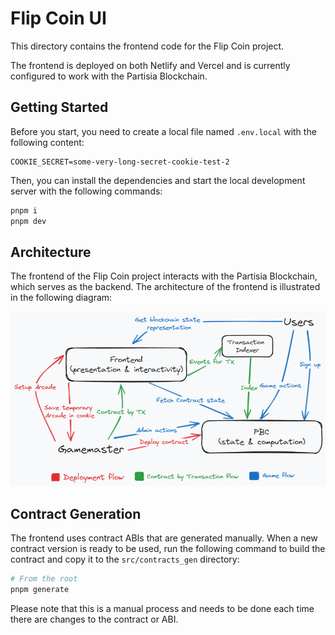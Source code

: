 # Flip Coin UI

This directory contains the frontend code for the Flip Coin project.

The frontend is deployed on both Netlify and Vercel and is currently configured to work with the Partisia Blockchain.


## Getting Started
Before you start, you need to create a local file named `.env.local` with the following content:
```env
COOKIE_SECRET=some-very-long-secret-cookie-test-2
```

Then, you can install the dependencies and start the local development server with the following commands:
```bash
pnpm i
pnpm dev
```

## Architecture
The frontend of the Flip Coin project interacts with the Partisia Blockchain, which serves as the backend. The architecture of the frontend is illustrated in the following diagram:

![Architecture](./docs/web-architecture.png)

## Contract Generation
The frontend uses contract ABIs that are generated manually. When a new contract version is ready to be used, run the following command to build the contract and copy it to the `src/contracts_gen` directory:
```bash
# From the root
pnpm generate
```

Please note that this is a manual process and needs to be done each time there are changes to the contract or ABI.
